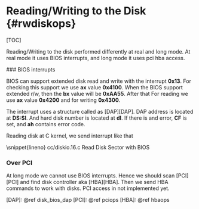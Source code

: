 Reading/Writing to the Disk {#rwdiskops}
===========================

[TOC]

Reading/Writing to the disk performed differently at real and long mode. At real mode it uses BIOS interrupts, and long mode it uses pci hba access.

### BIOS interrupts

BIOS can support extended disk read and write with the interrupt **0x13**. For checking this support we use **ax** value **0x4100**. When the BIOS support extended r/w, then the **bx** value will be **0xAA55**. After that For reading we use **ax** value **0x4200** and for writing **0x4300**.

The interrupt uses a structure called as [DAP][DAP]. DAP address is located at **DS:SI**. And hard disk number is located at **dl**. If there is and error, **CF** is set, and **ah** contains error code.

Reading disk at C kernel, we send interrupt like that

\snippet{lineno} cc/diskio.16.c Read Disk Sector with BIOS



### Over PCI

At long mode we cannot use BIOS interrupts. Hence we should scan [PCI][PCI] and find disk controller aka [HBA][HBA]. Then we send HBA commands to work with disks. PCI access in not implemented yet.

[DAP]: @ref disk_bios_dap
[PCI]: @ref pciops
[HBA]: @ref hbaops
